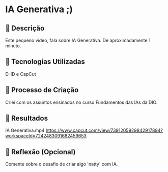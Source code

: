 # IA Generativa ;)

## 📒 Descrição
Este pequeno vídeo, fala sobre IA Generativa. De aproximadamente 1 minuto.

## 🤖 Tecnologias Utilizadas
D-ID e CapCut

## 🧐 Processo de Criação
Criei com os assuntos ensinados no curso Fundamentos das IAs da DIO.

## 🚀 Resultados
IA Generativa.mp4   https://www.capcut.com/view/7391205929842917894?workspaceId=7242483091682459653

## 💭 Reflexão (Opcional)
Comente sobre o desafio de criar algo 'natty' com IA.
